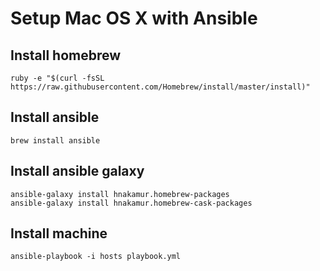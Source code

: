 # Setup Mac OS X with Ansible

## Install homebrew

```
ruby -e "$(curl -fsSL https://raw.githubusercontent.com/Homebrew/install/master/install)"
```

## Install ansible

```
brew install ansible
```

## Install ansible galaxy

```
ansible-galaxy install hnakamur.homebrew-packages
ansible-galaxy install hnakamur.homebrew-cask-packages
```

## Install machine

```
ansible-playbook -i hosts playbook.yml
```
